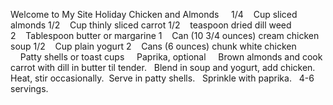 Welcome to My Site
Holiday Chicken and Almonds
 
 
1/4    Cup sliced almonds
1/2    Cup thinly sliced carrot
1/2    teaspoon dried dill weed
2    Tablespoon butter or margarine
1    Can (10 3/4 ounces) cream chicken soup
1/2    Cup plain yogurt
2    Cans (6 ounces) chunk white chicken
    Patty shells or toast cups
    Paprika, optional
 
 
Brown almonds and cook carrot with dill in butter til tender.  
Blend in soup and yogurt, add chicken. 
Heat, stir occasionally.  Serve in patty shells.  
Sprinkle with paprika.
 
4-6 servings.
